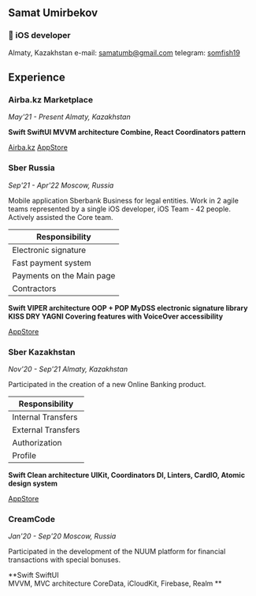## Samat Umirbekov

###  iOS developer
Almaty, Kazakhstan
e-mail: [samatumb@gmail.com](mailto:samatumb@gmail.com)
telegram: [somfish19](https://telegram.me/somfish19)

## Experience

### Airba.kz Marketplace
*May'21 - Present
Almaty, Kazakhstan*

**Swift
SwiftUI
MVVM architecture
Combine, React
Coordinators pattern**

[Airba.kz](https://airba.kz)
[AppStore](https://apps.apple.com/kz/app/airba/id1609020292)

### Sber Russia

*Sep'21 - Apr'22
Moscow, Russia*

Mobile application Sberbank Business for legal entities.
Work in 2 agile teams represented by a single iOS developer, iOS Team - 42 people.
Actively assisted the Core team.

| Responsibility |
| - |
| Electronic signature |
| Fast payment system |
| Payments on the Main page |
| Contractors |

**Swift
VIPER architecture
OOP + POP
MyDSS electronic signature library
KISS DRY YAGNI
Covering features with VoiceOver accessibility**

[AppStore](https://apps.apple.com/ru/app/%D1%81%D0%B1%D0%B5%D1%80%D0%B1%D0%B8%D0%B7%D0%BD%D0%B5%D1%81/id899985834)

### Sber Kazakhstan
*Nov'20 - Sep'21
Almaty, Kazakhstan*

Participated in the creation of a new Online Banking product.

| Responsibility |
| - |
| Internal Transfers |
| External Transfers |
| Authorization |
| Profile |

**Swift
Clean architecture
UIKit, Coordinators
DI, Linters, CardIO, 
Atomic design system**

[AppStore](https://apps.apple.com/ru/app/sberbank-kz/id1540248822)

### CreamCode
*Jan'20 - Sep'20
Moscow, Russia*

Participated in the development of the NUUM platform for financial transactions with special bonuses.

**Swift 
SwiftUI  
MVVM, MVC  architecture
CoreData, iCloudKit, Firebase, Realm **
